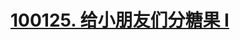  # [100125. 给小朋友们分糖果 I](https://leetcode.cn/contest/biweekly-contest-117/problems/distribute-candies-among-children-i/)